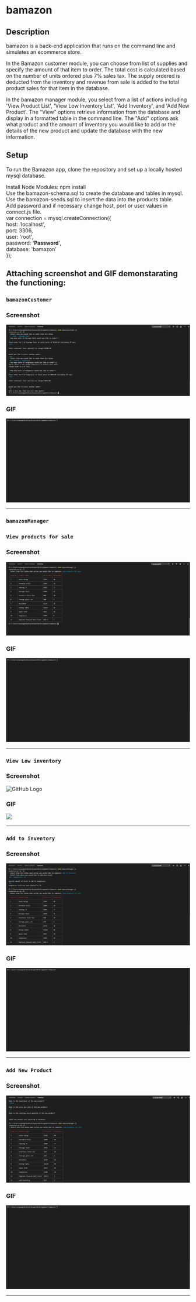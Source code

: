 # bamazon

## Description

bamazon is a back-end application that runs on the command line and simulates an ecommerce store.

In the Bamazon customer module, you can choose from list of supplies and specify the amount of that item to order. The total cost is calculated based on the number of units ordered plus 7% sales tax. The supply ordered is deducted from the inventory and revenue from sale is added to the total product sales for that item in the database.

In the bamazon manager module, you select from a list of actions including 'View Product List', 'View Low Inventory List', 'Add Inventory', and 'Add New Product'. The "View" options retrieve information from the database and display in a formatted table in the command line. The "Add" options ask what product and the amount of inventory you would like to add or the details of the new product and update the database with the new information.

## Setup
To run the Bamazon app, clone the repository and set up a locally hosted mysql database.

Install Node Modules: npm install<br>
Use the bamazon-schema.sql to create the database and tables in mysql.<br>
Use the bamazon-seeds.sql to insert the data into the products table.<br>
Add password and if necessary change host, port or user values in connect.js file.<br>
var connection = mysql.createConnection({<br>
host: 'localhost',<br>
port: 3306,<br>
user: 'root',<br>
password: '**Password**',<br>
database: 'bamazon'<br>
});

## **Attaching screenshot and GIF demonstarating the functioning:**

### `bamazonCustomer`
### Screenshot
![GitHub Logo](amazon-customer.PNG)


### **GIF**
![](amazon-customer.gif)

-------------------------------------------------------------------------------------------------------------------------------------------------------------------------------

### `bamazonManager`

### `View products for sale`
### Screenshot
![GitHub Logo](view-products-manager.PNG)


### **GIF**
![](view-products-manager.gif)

-------------------------------------------------------------------------------------------------------------------------------------------------------------------------------

### `View Low inventory`
### Screenshot
![GitHub Logo](view-low-inventory.PNG)


### **GIF**
![](low-inventory.gif)

-------------------------------------------------------------------------------------------------------------------------------------------------------------------------------

### `Add to inventory`
### Screenshot
![GitHub Logo](add-to-inventory.PNG)


### GIF
![](add-to-inventory.gif)

-------------------------------------------------------------------------------------------------------------------------------------------------------------------------------

### `Add New Product`
### Screenshot
![GitHub Logo](add-new-product.PNG)


### **GIF**
![](add-new-product.gif)

-------------------------------------------------------------------------------------------------------------------------------------------------------------------------------
